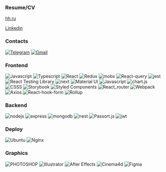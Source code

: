 <!-- ## [www.kejero.pw](https://kejero.pw)   -->

### Resume/CV
[hh.ru](https://hh.ru/resume/b071ac9cff09e030b20039ed1f657659444e61)

[Linkedin](https://www.linkedin.com/in/maxim-peters-560711254) 

### Contacts
[![Telegram](https://img.shields.io/badge/-Telegram-0d1117?style=for-the-badge&logo=telegram)](https://t.me/kejrrr)
[![Gmail](https://img.shields.io/badge/-email-0d1117?style=for-the-badge&logo=gmail)](mailto:kejerino@yandex.ru)

### Frontend
![Javascript](https://img.shields.io/badge/-Javascript-0d1117?style=for-the-badge&logo=Javascript) ![Typescript](https://img.shields.io/badge/-Typescript-0d1117?style=for-the-badge&logo=Typescript) ![React](https://img.shields.io/badge/-React-0d1117?style=for-the-badge&logo=React) ![Redux](https://img.shields.io/badge/-Redux-0d1117?style=for-the-badge&logo=Redux) ![mobx](https://img.shields.io/badge/-mobx-0d1117?style=for-the-badge&logo=mobx) ![React-query](https://img.shields.io/badge/-React_query-0d1117?style=for-the-badge&logo=React-query) ![jest](https://img.shields.io/badge/-jest_&_enzyme-0d1117?style=for-the-badge&logo=jest) ![React Testing Library](https://img.shields.io/badge/-RTL-0d1117?style=for-the-badge&logo=Testing-Library) ![next](https://img.shields.io/badge/-next.js-0d1117?style=for-the-badge&logo=next.js) ![Material UI](https://img.shields.io/badge/-Material_UI-0d1117?style=for-the-badge&logo=mui) ![Javascript](https://img.shields.io/badge/-ant_Design-0d1117?style=for-the-badge&logo=ant-design) ![chart.js](https://img.shields.io/badge/-chart.js-0d1117?style=for-the-badge&logo=chart.js) ![CSSS](https://img.shields.io/badge/-SCSS/modules-0d1117?style=for-the-badge&logo=sass) ![Storybook](https://img.shields.io/badge/-Storybook-0d1117?style=for-the-badge&logo=Storybook) ![Styled Components](https://img.shields.io/badge/-Styled_Components-0d1117?style=for-the-badge&logo=Styled-Components) ![React_router](https://img.shields.io/badge/-React_router-0d1117?style=for-the-badge&logo=react-router) ![Webpack](https://img.shields.io/badge/-Webpack-0d1117?style=for-the-badge&logo=Webpack) ![Axios](https://img.shields.io/badge/-Axios-0d1117?style=for-the-badge&logo=Axios) ![React-hook-form](https://img.shields.io/badge/-React_hook_form-0d1117?style=for-the-badge&logo=React-hook-form) ![Rollup](https://img.shields.io/badge/-Rollup-0d1117?style=for-the-badge&logo=Rollup.js)



### Backend
![nodejs](https://img.shields.io/badge/-Node.js-0d1117?style=for-the-badge&logo=node.js) ![express](https://img.shields.io/badge/-express-0d1117?style=for-the-badge&logo=express) ![mongodb](https://img.shields.io/badge/-mongo_db-0d1117?style=for-the-badge&logo=mongodb) ![nest](https://img.shields.io/badge/-nest.js-0d1117?style=for-the-badge&logo=nestjs) ![Passort.js](https://img.shields.io/badge/-passport.js-0d1117?style=for-the-badge&logo=Passport) ![jwt](https://img.shields.io/badge/-JWT-0d1117?style=for-the-badge&logo=json)

### Deploy
![Ubuntu](https://img.shields.io/badge/-Ubuntu-0d1117?style=for-the-badge&logo=Ubuntu) ![Nginx](https://img.shields.io/badge/-Nginx-0d1117?style=for-the-badge&logo=Nginx) 

### Graphics
![PHOTOSHOP](https://img.shields.io/badge/-Photoshop-0d1117?style=for-the-badge&logo=adobePhotoshop) ![Illustrator](https://img.shields.io/badge/-Illustrator-0d1117?style=for-the-badge&logo=adobeIllustrator) ![After Effects](https://img.shields.io/badge/-After_Effects-0d1117?style=for-the-badge&logo=adobeaftereffects) ![Cinema4d](https://img.shields.io/badge/-Cinema_4d-0d1117?style=for-the-badge&logo=Cinema4d) ![Figma](https://img.shields.io/badge/-Figma-0d1117?style=for-the-badge&logo=Figma)


